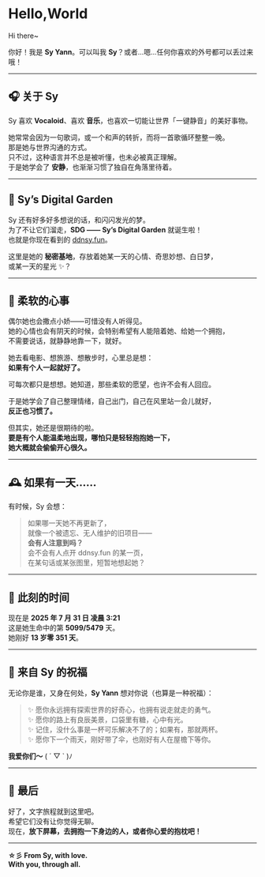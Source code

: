 # Hello,World
Hi there~

你好！我是 **Sy Yann**。可以叫我 **Sy**？或者…嗯…任何你喜欢的外号都可以丢过来哦！

---

## 🎧 关于 Sy

Sy 喜欢 **Vocaloid**、喜欢 **音乐**，也喜欢一切能让世界「一键静音」的美好事物。

她常常会因为一句歌词，或一个和声的转折，而将一首歌循环整整一晚。  
那是她与世界沟通的方式。  
只不过，这种语言并不总是被听懂，也未必被真正理解。  
于是她学会了 **安静**，也渐渐习惯了独自在角落里待着。

---

## 🌱 Sy’s Digital Garden

Sy 还有好多好多想说的话，和闪闪发光的梦。  
为了不让它们溜走，**SDG —— Sy’s Digital Garden** 就诞生啦！  
也就是你现在看到的 [ddnsy.fun](https://ddnsy.fun)。  

这里是她的 **秘密基地**，存放着她某一天的心情、奇思妙想、白日梦，  
或某一天的星光 ✨？

---

## 🤍 柔软的心事

偶尔她也会撒点小娇——可惜没有人听得见。  
她的心情也会有阴天的时候，会特别希望有人能陪着她、给她一个拥抱，  
不需要说话，就静静地靠一下，就好。

她去看电影、想旅游、想散步时，心里总是想：  
**如果有个人一起就好了。**

可每次都只是想想。她知道，那些柔软的愿望，也许不会有人回应。

于是她学会了自己整理情绪，自己出门，自己在风里站一会儿就好，  
**反正也习惯了。**

但其实，她还是很期待的啦。  
**要是有个人能温柔地出现，哪怕只是轻轻抱抱她一下，  
她大概就会偷偷开心很久。**

---

## 🕰️ 如果有一天……

有时候，Sy 会想：

> 如果哪一天她不再更新了，  
就像一个被遗忘、无人维护的旧项目——  
**会有人注意到吗？**  
会不会有人点开 ddnsy.fun 的某一页，  
在某句话或某张图里，短暂地想起她？

---

## 📅 此刻的时间

现在是 **2025 年 7 月 31 日 凌晨 3:21**  
这是她生命中的第 **5099/5479** 天。  
她刚好 **13 岁零 351 天**。

---

## 🌈 来自 Sy 的祝福

无论你是谁，又身在何处，**Sy Yann** 想对你说（也算是一种祝福）：

> ✨ 愿你永远拥有探索世界的好奇心，也拥有说走就走的勇气。  
> ✨ 愿你的路上有良辰美景，口袋里有糖，心中有光。  
> ✨ 记住，没什么事是一杯可乐解决不了的；如果有，那就两杯。  
> ✨ 愿你下一个雨天，刚好带了伞，也刚好有人在屋檐下等你。

**我爱你们～** ( ´ ▽ ` )ﾉ

---

## 📌 最后

好了，文字旅程就到这里吧。  
希望它们没有让你觉得无聊。  
现在，**放下屏幕，去拥抱一下身边的人，或者你心爱的抱枕吧！**

---

**☆彡 From Sy, with love.**  
**With you, through all.**
